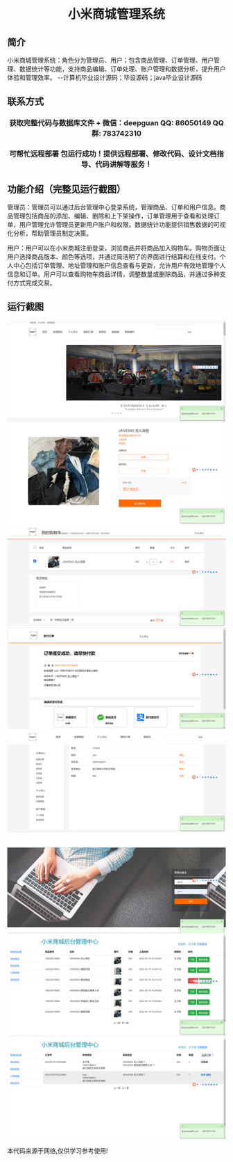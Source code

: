 <p><h1 align="center">小米商城管理系统</h1></p>

## 简介
小米商城管理系统：角色分为管理员、用户；包含商品管理、订单管理、用户管理、数据统计等功能，支持商品编辑、订单处理、账户管理和数据分析，提升用户体验和管理效率。    --计算机毕业设计源码；毕设源码；java毕业设计源码


## 联系方式
<p><h3 align="center">获取完整代码与数据库文件 + 微信：deepguan QQ: 86050149 QQ群: 783742310</h3></p>
<p><h3 align="center">可帮忙远程部署 包运行成功！提供远程部署、修改代码、设计文档指导、代码讲解等服务！</h3></p>

## 功能介绍（完整见运行截图）
管理员：管理员可以通过后台管理中心登录系统，管理商品、订单和用户信息。商品管理包括商品的添加、编辑、删除和上下架操作，订单管理用于查看和处理订单，用户管理允许管理员更新用户账户和权限。数据统计功能提供销售数据的可视化分析，帮助管理员制定决策。

用户：用户可以在小米商城注册登录，浏览商品并将商品加入购物车。购物页面让用户选择商品版本、颜色等选项，并通过简洁明了的界面进行结算和在线支付。个人中心包括订单管理、地址管理和账户信息查看与更新，允许用户有效地管理个人信息和订单。用户可以查看购物车商品详情，调整数量或删除商品，并通过多种支付方式完成交易。


## 运行截图
![](imgs/588112-20231026193711814-799507188.png)
![](imgs/588112-20231026193718535-1668428218.png)
![](imgs/588112-20231026193724915-1457605748.png)
![](imgs/588112-20231026193728814-406244155.png)
![](imgs/588112-20231026193732340-1232069341.png)
![](imgs/588112-20231026193738857-652629885.png)
![](imgs/588112-20231026193743325-1663312467.png)
![](imgs/588112-20231026193748728-808198709.png)

<p>本代码来源于网络,仅供学习参考使用!</p>

